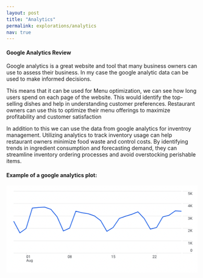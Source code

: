 ```yaml
---
layout: post
title: "Analytics"
permalink: explorations/analytics
nav: true
---
```


#### Google Analytics Review

Google analytics is a great website and tool that many business owners can use
to assess their business. In my case the google analytic data can be used to make
informed decisions. 

This means that it can be used for Menu optimization, we can see how long users spend
on each page of the website. This would identify the top-selling dishes and help in 
understanding customer preferences. Restaurant owners can use this to optimize their
menu offerings to maximize profitability and customer satisfaction

In addition to this we can use the data from google analytics for inventroy management.
Utilizing analytics to track inventory usage can help restaurant owners minimize
food waste and control costs. By identifying trends in ingredient consumption and
forecasting demand, they can streamline inventory ordering processes and avoid 
overstocking perishable items. 


#### Example of a google analytics plot:

![image local](./assets/images/googleanalyticsplot.png)




